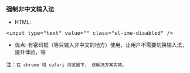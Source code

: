 ### 强制非中文输入法

- HTML:

 <pre>&lt;input type=&quot;text&quot; value=&quot;&quot; class=&quot;sl-ime-disabled&quot; /&gt;</pre>
    
- 优点: 有密码框（等只输入非中文的地方）使用，让用户不需要切换输入法，提升体验，等

注：`在 chrome 和 safari 浏览器下， 该解决方案实效。`
